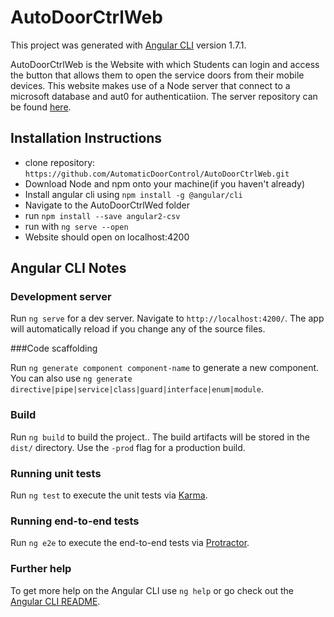 # AutoDoorCtrlWeb

This project was generated with [Angular CLI](https://github.com/angular/angular-cli) version 1.7.1.

AutoDoorCtrlWeb is the Website with which Students can login and access the button that allows them to open the service doors from their mobile devices. This website makes use of a Node server that connect to a microsoft database and aut0 for authenticatiion. The server repository can be found [here](https://github.com/AutomaticDoorControl/AutoDoorCtrlWebAPI).

## Installation Instructions
  * clone repository: `https://github.com/AutomaticDoorControl/AutoDoorCtrlWeb.git`
  * Download Node and npm onto your machine(if you haven't already)
  * Install angular cli using `npm install -g @angular/cli`
  * Navigate to the AutoDoorCtrlWed folder
  * run `npm install --save angular2-csv`
  * run with `ng serve --open`
  * Website should open on localhost:4200

## Angular CLI Notes 
### Development server

Run `ng serve` for a dev server. Navigate to `http://localhost:4200/`. The app will automatically reload if you change any of the source files.

###Code scaffolding

Run `ng generate component component-name` to generate a new component. You can also use `ng generate directive|pipe|service|class|guard|interface|enum|module`.

### Build

Run `ng build` to build the project.. The build artifacts will be stored in the `dist/` directory. Use the `-prod` flag for a production build.

### Running unit tests

Run `ng test` to execute the unit tests via [Karma](https://karma-runner.github.io).

### Running end-to-end tests

Run `ng e2e` to execute the end-to-end tests via [Protractor](http://www.protractortest.org/).

### Further help

To get more help on the Angular CLI use `ng help` or go check out the [Angular CLI README](https://github.com/angular/angular-cli/blob/master/README.md).
